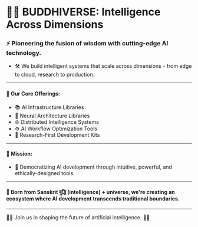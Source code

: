 # 🧠🌌 BUDDHIVERSE: Intelligence Across Dimensions
### ⚡ Pioneering the fusion of wisdom with cutting-edge AI technology.
- 🛠️ We build intelligent systems that scale across dimensions - from edge to cloud, research to production.

---
#### 🔮 Our Core Offerings:
 - 📚 AI Infrastructure Libraries
 - 🧬 Neural Architecture Libraries
 - 🌐 Distributed Intelligence Systems
 - ⚙️ AI Workflow Optimization Tools
 - 🔬 Research-First Development Kits
---
#### 🚀 Mission:
- 🔑 Democratizing AI development through intuitive, powerful, and ethically-designed tools.
---
#### 🌿 Born from Sanskrit बुद्धि (intelligence) + universe, we're creating an ecosystem where AI development transcends traditional boundaries.
---
🤝💫 Join us in shaping the future of artificial intelligence. 👥🎯
